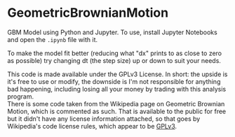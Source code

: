 # GeometricBrownianMotion
GBM Model using Python and Jupyter. To use, install Jupyter Notebooks and open the `.ipynb` file with it.

To make the model fit better (reducing what "dx" prints to as close to zero as possible) try changing dt (the step size) up or down to suit your needs.  

This code is made available under the GPLv3 License. In short: the upside is it's free to use or modify, the downside is I'm not responsible for anything bad happening, including losing all your money by trading with this analysis program.  
There is some code taken from the Wikipedia page on Geometric Brownian Motion, which is commented as such. That is available to the public for free but it didn't have any license information attached, so that goes by Wikipedia's code license rules, which appear to be [GPLv3](https://opensource.stackexchange.com/questions/8262/proper-use-of-wikipedia-code-sample-in-open-source-projects).  
